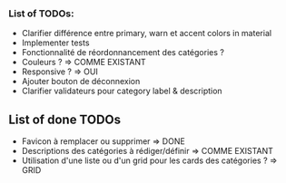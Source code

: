 ### List of TODOs: 

- Clarifier différence entre primary, warn et accent colors in material
- Implementer tests
- Fonctionnalité de réordonnancement des catégories ?
- Couleurs ? => COMME EXISTANT
- Responsive ? => OUI
- Ajouter bouton de déconnexion
- Clarifier validateurs pour category label & description


## List of done TODOs

- Favicon à remplacer ou supprimer => DONE
- Descriptions des catégories à rédiger/définir => COMME EXISTANT
- Utilisation d'une liste ou d'un grid pour les cards des catégories ? => GRID
